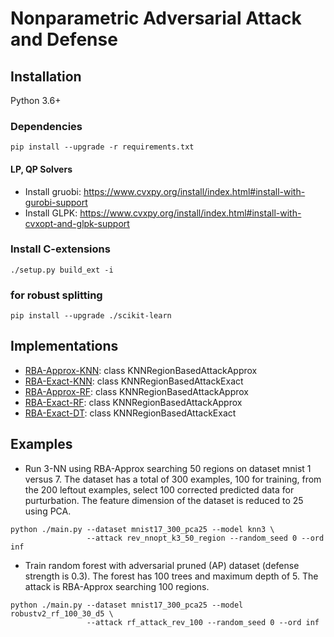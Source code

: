 # Nonparametric Adversarial Attack and Defense

## Installation

Python 3.6+

### Dependencies

```
pip install --upgrade -r requirements.txt
```

#### LP, QP Solvers

- Install gruobi: https://www.cvxpy.org/install/index.html#install-with-gurobi-support
- Install GLPK: https://www.cvxpy.org/install/index.html#install-with-cvxopt-and-glpk-support

### Install C-extensions
```
./setup.py build_ext -i
```

### for robust splitting
```
pip install --upgrade ./scikit-learn
```

## Implementations

- [RBA-Approx-KNN](nnattack/attacks/nns/nn_attack.py): class KNNRegionBasedAttackApprox
- [RBA-Exact-KNN](nnattack/attacks/nns/nn_attack.py): class KNNRegionBasedAttackExact
- [RBA-Approx-RF](nnattack/attacks/trees/rf_attack.py): class KNNRegionBasedAttackApprox
- [RBA-Exact-RF](nnattack/attacks/trees/rf_attack.py): class KNNRegionBasedAttackApprox
- [RBA-Exact-DT](nnattack/attacks/trees/dt_opt.py): class KNNRegionBasedAttackExact

## Examples

- Run 3-NN using RBA-Approx searching 50 regions on dataset mnist 1 versus 7.
  The dataset has a total of 300 examples, 100 for training, from the 200
  leftout examples, select 100 corrected predicted data for purturbation.
  The feature dimension of the dataset is reduced to 25 using PCA.
```
python ./main.py --dataset mnist17_300_pca25 --model knn3 \
                 --attack rev_nnopt_k3_50_region --random_seed 0 --ord inf
```

- Train random forest with adversarial pruned (AP) dataset (defense strength is 0.3).
  The forest has 100 trees and maximum depth of 5.
  The attack is RBA-Approx searching 100 regions.
```
python ./main.py --dataset mnist17_300_pca25 --model robustv2_rf_100_30_d5 \
                 --attack rf_attack_rev_100 --random_seed 0 --ord inf
```
